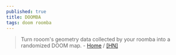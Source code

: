 ```yaml
---
published: true
title: DOOMBA
tags: doom roomba
---
```

> Turn rooom's geometry data collected by your roomba into a randomized DOOM map. - 
[Home](http://richwhitehouse.com/index.php?postid=72) / [\[HN\]](https://news.ycombinator.com/item?id=18755360)